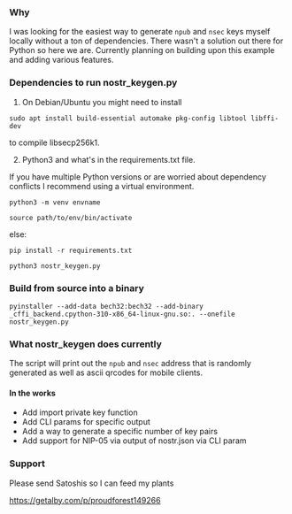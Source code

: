 ### Why

I was looking for the easiest way to generate `npub` and `nsec` keys myself locally without a ton of dependencies. There wasn't a solution out there for Python so here we are. Currently planning on building upon this example and adding various features. 

### Dependencies to run nostr_keygen.py

1. On Debian/Ubuntu you might need to install 

`sudo apt install build-essential automake pkg-config libtool libffi-dev`

to compile libsecp256k1.

2. Python3 and what's in the requirements.txt file.

If you have multiple Python versions or are worried about dependency conflicts I recommend using a virtual environment.

`python3 -m venv envname`

`source path/to/env/bin/activate`

else:

`pip install -r requirements.txt`

`python3 nostr_keygen.py`

### Build from source into a binary

`pyinstaller --add-data bech32:bech32 --add-binary _cffi_backend.cpython-310-x86_64-linux-gnu.so:. --onefile nostr_keygen.py`

### What nostr_keygen does currently

The script will print out the `npub` and `nsec` address that is randomly generated as well as ascii qrcodes for mobile clients.

#### In the works

- Add import private key function 
- Add CLI params for specific output
- Add a way to generate a specific number of key pairs
- Add support for NIP-05 via output of nostr.json via CLI param

### Support

Please send Satoshis so I can feed my plants

https://getalby.com/p/proudforest149266
